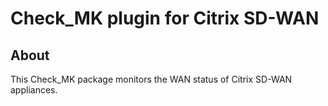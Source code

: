 Check_MK plugin for Citrix SD-WAN
=================================


About
-----

This Check_MK package monitors the WAN status of Citrix SD-WAN appliances.
